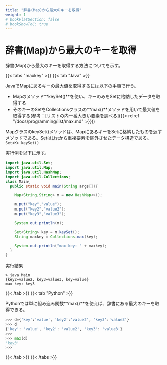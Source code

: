 ```yaml
---
title: "辞書(Map)から最大のキーを取得"
weight: 1
# bookFlatSection: false
# bookShowToC: true
---
```


# 辞書(Map)から最大のキーを取得

辞書(Map)から最大のキーを取得する方法についてを示す。

{{< tabs "maxkey" >}}
{{< tab "Java" >}}

JavaでMapにあるキーの最大値を取得するには以下の手順で行う。  

- Mapのメソッド**keySet()**を使い、キーのみをSetに格納したデータを取得する
- そのキーのSetをCollectionsクラスの**max()**メソッドを用いて最大値を取得する(参考：[リストの内一番大きい要素を調べる]({{< relref "/docs/programming/list/max.md" >}}))

MapクラスのkeySet()メソッドは、MapにあるキーをSetに格納したものを返すメソッドである。SetはListから重複要素を除外させたデータ構造である。  
`Set<K> keySet()`

実行例を以下に示す。  

```java
import java.util.Set;
import java.util.Map;
import java.util.HashMap;
import java.util.Collections;
class Main{
  public static void main(String args[]){

    Map<String,String> m = new HashMap<>();

    m.put("key","value");
    m.put("key2","value2");
    m.put("key3","value3");

    System.out.println(m);

    Set<String> key = m.keySet();
    String maxkey = Collections.max(key);

    System.out.println("max key: " + maxkey);
  }
}
```

実行結果
```
> java Main
{key2=value2, key3=value3, key=value}
max key: key3
```

{{< /tab >}}
{{< tab "Python" >}}

Pythonでは単に組み込み関数**max()**を使えば、辞書にある最大のキーを取得できる。  

```python
>>> d={'key':'value', 'key2':'value2', 'key3':'value3'}
>>> d
{'key': 'value', 'key2': 'value2', 'key3': 'value3'}
>>> 
>>> max(d)
'key3'
>>> 
```

{{< /tab >}}
{{< /tabs >}}



